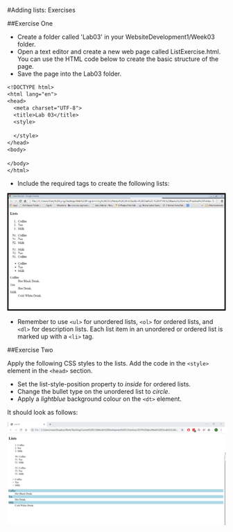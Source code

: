 #Adding lists: Exercises

##Exercise One

- Create a folder called 'Lab03' in your WebsiteDevelopment1/Week03 folder.
- Open a text editor and create a new web page called ListExercise.html. You can use the HTML code below to create the basic structure of the page.
- Save the page into the Lab03 folder.

~~~
<!DOCTYPE html>
<html lang="en">
<head>
  <meta charset="UTF-8">
  <title>Lab 03</title>
  <style>

  </style>
</head>
<body>

</body>
</html>
~~~

- Include the required tags to create the following lists:

![](./img/exercise1.png)

- Remember to use `<ul>` for unordered lists, `<ol>` for ordered lists, and `<dl>` for description lists. Each list item in an unordered or ordered list is marked up with a `<li>` tag.


##Exercise Two

Apply the following CSS styles to the lists. Add the code in the `<style>` element in the `<head>` section.

- Set the list-style-position property to *inside* for ordered lists.
- Change the bullet type on the unordered list to *circle*.
- Apply a *lightblue* background colour on the `<dt>` element.

It should look as follows:

![](./img/exercise2.png)
